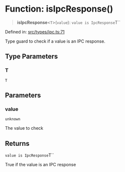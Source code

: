 # Function: isIpcResponse()

> **isIpcResponse**\<`T`\>(`value`): `value is IpcResponse`T``

Defined in: [src/types/ipc.ts:71](https://github.com/Nick2bad4u/Uptime-Watcher/blob/main/src/types/ipc.ts#L71)

Type guard to check if a value is an IPC response.

## Type Parameters

### T

`T`

## Parameters

### value

`unknown`

The value to check

## Returns

`value is IpcResponse`T``

True if the value is an IPC response
